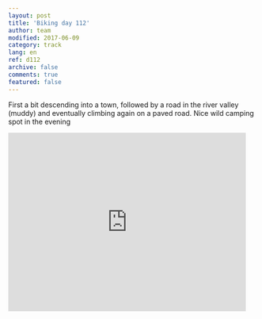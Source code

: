 ```yaml
---   
layout: post 
title: 'Biking day 112'  
author: team 
modified: 2017-06-09
category: track 
lang: en 
ref: d112
archive: false 
comments: true 
featured: false 
--- 
```


 First a bit descending into a town, followed by a road in the river valley (muddy) and eventually climbing again on a paved road. Nice wild camping spot in the evening 

<iframe width='480' height='360' src='http://track-kit.net/maps_s3/?v=embed&track=239610.gpx' frameborder='0' allowfullscreen></iframe>